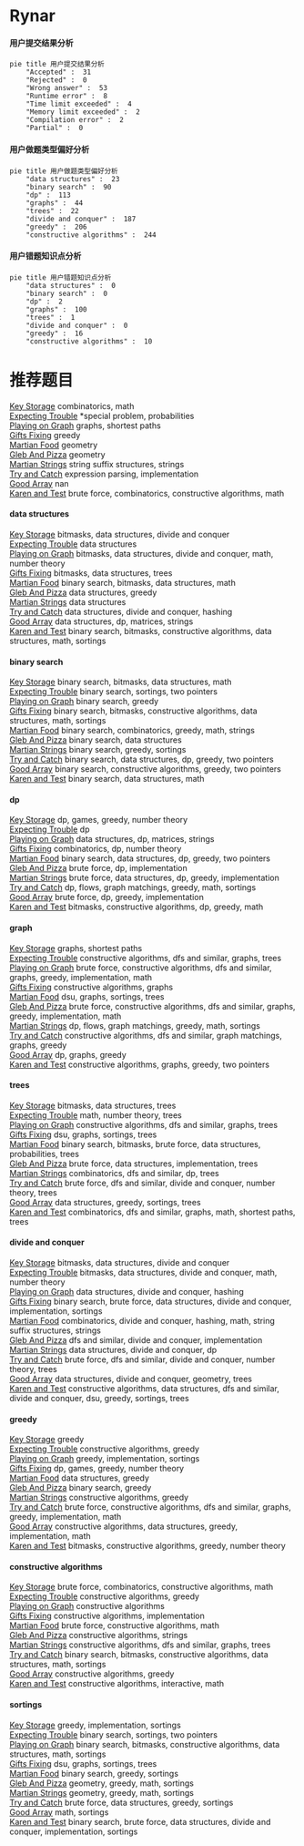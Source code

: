 # Rynar
<!-- tabs:start -->
#### **用户提交结果分析**

```mermaid
pie title 用户提交结果分析
    "Accepted" :  31
    "Rejected" :  0
    "Wrong answer" :  53
    "Runtime error" :  8
    "Time limit exceeded" :  4
    "Memory limit exceeded" :  2
    "Compilation error" :  2
    "Partial" :  0
```
#### **用户做题类型偏好分析**

```mermaid
pie title 用户做题类型偏好分析
    "data structures" :  23
    "binary search" :  90
    "dp" :  113
    "graphs" :  44
    "trees" :  22
    "divide and conquer" :  187
    "greedy" :  206
    "constructive algorithms" :  244
```
#### **用户错题知识点分析**

```mermaid
pie title 用户错题知识点分析
    "data structures" :  0
    "binary search" :  0
    "dp" :  2
    "graphs" :  100
    "trees" :  1
    "divide and conquer" :  0
    "greedy" :  16
    "constructive algorithms" :  10
```
<!-- tabs:end -->
# 推荐题目
[Key Storage](http://codeforces.com/problemset/problem/1267/K)		combinatorics,
                        math		  
[Expecting Trouble](http://codeforces.com/problemset/problem/345/A)		*special problem,
                        probabilities		  
[Playing on Graph](http://codeforces.com/problemset/problem/542/E)		graphs,
                        shortest paths		  
[Gifts Fixing](http://codeforces.com/problemset/problem/1399/B)		greedy		  
[Martian Food](http://codeforces.com/problemset/problem/77/E)		geometry		  
[Gleb And Pizza](http://codeforces.com/problemset/problem/842/B)		geometry		  
[Martian Strings](http://codeforces.com/problemset/problem/149/E)		string suffix structures,
                        strings		  
[Try and Catch](http://codeforces.com/problemset/problem/195/C)		expression parsing,
                        implementation		  
[Good Array](http://codeforces.com/problemset/problem/1077/C)		nan		  
[Karen and Test](http://codeforces.com/problemset/problem/815/B)		brute force,
                        combinatorics,
                        constructive algorithms,
                        math		  
<!-- tabs:start -->
#### **data structures**
[Key Storage](http://codeforces.com/problemset/problem/1004/F)		bitmasks,
                        data structures,
                        divide and conquer		  
[Expecting Trouble](http://codeforces.com/problemset/problem/837/G)		data structures		  
[Playing on Graph](http://codeforces.com/problemset/problem/1114/F)		bitmasks,
                        data structures,
                        divide and conquer,
                        math,
                        number theory		  
[Gifts Fixing](http://codeforces.com/problemset/problem/620/E)		bitmasks,
                        data structures,
                        trees		  
[Martian Food](http://codeforces.com/problemset/problem/241/B)		binary search,
                        bitmasks,
                        data structures,
                        math		  
[Gleb And Pizza](https://codeforces.com/contest/1447/problem/F1)		data structures,
                        greedy		  
[Martian Strings](http://codeforces.com/problemset/problem/38/G)		data structures		  
[Try and Catch](http://codeforces.com/problemset/problem/452/F)		data structures,
                        divide and conquer,
                        hashing		  
[Good Array](http://codeforces.com/problemset/problem/696/D)		data structures,
                        dp,
                        matrices,
                        strings		  
[Karen and Test](http://codeforces.com/problemset/problem/1322/B)		binary search,
                        bitmasks,
                        constructive algorithms,
                        data structures,
                        math,
                        sortings		  
#### **binary search**
[Key Storage](http://codeforces.com/problemset/problem/241/B)		binary search,
                        bitmasks,
                        data structures,
                        math		  
[Expecting Trouble](http://codeforces.com/problemset/problem/231/C)		binary search,
                        sortings,
                        two pointers		  
[Playing on Graph](http://codeforces.com/problemset/problem/1305/H)		binary search,
                        greedy		  
[Gifts Fixing](http://codeforces.com/problemset/problem/1322/B)		binary search,
                        bitmasks,
                        constructive algorithms,
                        data structures,
                        math,
                        sortings		  
[Martian Food](http://codeforces.com/problemset/problem/1301/C)		binary search,
                        combinatorics,
                        greedy,
                        math,
                        strings		  
[Gleb And Pizza](http://codeforces.com/problemset/problem/1500/E)		binary search,
                        data structures		  
[Martian Strings](http://codeforces.com/problemset/problem/1131/C)		binary search,
                        greedy,
                        sortings		  
[Try and Catch](http://codeforces.com/problemset/problem/1492/C)		binary search,
                        data structures,
                        dp,
                        greedy,
                        two pointers		  
[Good Array](http://codeforces.com/problemset/problem/1463/D)		binary search,
                        constructive algorithms,
                        greedy,
                        two pointers		  
[Karen and Test](http://codeforces.com/problemset/problem/1490/G)		binary search,
                        data structures,
                        math		  
#### **dp**
[Key Storage](http://codeforces.com/problemset/problem/279/E)		dp,
                        games,
                        greedy,
                        number theory		  
[Expecting Trouble](http://codeforces.com/problemset/problem/711/C)		dp		  
[Playing on Graph](http://codeforces.com/problemset/problem/696/D)		data structures,
                        dp,
                        matrices,
                        strings		  
[Gifts Fixing](http://codeforces.com/problemset/problem/659/G)		combinatorics,
                        dp,
                        number theory		  
[Martian Food](http://codeforces.com/problemset/problem/1492/C)		binary search,
                        data structures,
                        dp,
                        greedy,
                        two pointers		  
[Gleb And Pizza](https://codeforces.com/contest/1457/problem/C)		brute force,
                        dp,
                        implementation		  
[Martian Strings](http://codeforces.com/problemset/problem/1491/C)		brute force,
                        data structures,
                        dp,
                        greedy,
                        implementation		  
[Try and Catch](http://codeforces.com/problemset/problem/1437/C)		dp,
                        flows,
                        graph matchings,
                        greedy,
                        math,
                        sortings		  
[Good Array](http://codeforces.com/problemset/problem/1499/B)		brute force,
                        dp,
                        greedy,
                        implementation		  
[Karen and Test](http://codeforces.com/problemset/problem/1491/D)		bitmasks,
                        constructive algorithms,
                        dp,
                        greedy,
                        math		  
#### **graph**
[Key Storage](http://codeforces.com/problemset/problem/542/E)		graphs,
                        shortest paths		  
[Expecting Trouble](https://codeforces.com/contest/1341/problem/F)		constructive algorithms,
                        dfs and similar,
                        graphs,
                        trees		  
[Playing on Graph](http://codeforces.com/problemset/problem/1487/C)		brute force,
                        constructive algorithms,
                        dfs and similar,
                        graphs,
                        greedy,
                        implementation,
                        math		  
[Gifts Fixing](http://codeforces.com/problemset/problem/1019/C)		constructive algorithms,
                        graphs		  
[Martian Food](http://codeforces.com/problemset/problem/76/A)		dsu,
                        graphs,
                        sortings,
                        trees		  
[Gleb And Pizza](http://codeforces.com/problemset/problem/1487/C)		brute force,
                        constructive algorithms,
                        dfs and similar,
                        graphs,
                        greedy,
                        implementation,
                        math		  
[Martian Strings](http://codeforces.com/problemset/problem/1437/C)		dp,
                        flows,
                        graph matchings,
                        greedy,
                        math,
                        sortings		  
[Try and Catch](http://codeforces.com/problemset/problem/1470/D)		constructive algorithms,
                        dfs and similar,
                        graph matchings,
                        graphs,
                        greedy		  
[Good Array](http://codeforces.com/problemset/problem/1476/C)		dp,
                        graphs,
                        greedy		  
[Karen and Test](http://codeforces.com/problemset/problem/1304/D)		constructive algorithms,
                        graphs,
                        greedy,
                        two pointers		  
#### **trees**
[Key Storage](http://codeforces.com/problemset/problem/620/E)		bitmasks,
                        data structures,
                        trees		  
[Expecting Trouble](http://codeforces.com/problemset/problem/1210/C)		math,
                        number theory,
                        trees		  
[Playing on Graph](https://codeforces.com/contest/1341/problem/F)		constructive algorithms,
                        dfs and similar,
                        graphs,
                        trees		  
[Gifts Fixing](http://codeforces.com/problemset/problem/76/A)		dsu,
                        graphs,
                        sortings,
                        trees		  
[Martian Food](http://codeforces.com/problemset/problem/1479/D)		binary search,
                        bitmasks,
                        brute force,
                        data structures,
                        probabilities,
                        trees		  
[Gleb And Pizza](http://codeforces.com/problemset/problem/1511/C)		brute force,
                        data structures,
                        implementation,
                        trees		  
[Martian Strings](http://codeforces.com/problemset/problem/1499/F)		combinatorics,
                        dfs and similar,
                        dp,
                        trees		  
[Try and Catch](http://codeforces.com/problemset/problem/1491/E)		brute force,
                        dfs and similar,
                        divide and conquer,
                        number theory,
                        trees		  
[Good Array](http://codeforces.com/problemset/problem/1466/D)		data structures,
                        greedy,
                        sortings,
                        trees		  
[Karen and Test](http://codeforces.com/problemset/problem/1495/D)		combinatorics,
                        dfs and similar,
                        graphs,
                        math,
                        shortest paths,
                        trees		  
#### **divide and conquer**
[Key Storage](http://codeforces.com/problemset/problem/1004/F)		bitmasks,
                        data structures,
                        divide and conquer		  
[Expecting Trouble](http://codeforces.com/problemset/problem/1114/F)		bitmasks,
                        data structures,
                        divide and conquer,
                        math,
                        number theory		  
[Playing on Graph](http://codeforces.com/problemset/problem/452/F)		data structures,
                        divide and conquer,
                        hashing		  
[Gifts Fixing](http://codeforces.com/problemset/problem/1461/D)		binary search,
                        brute force,
                        data structures,
                        divide and conquer,
                        implementation,
                        sortings		  
[Martian Food](http://codeforces.com/problemset/problem/1466/G)		combinatorics,
                        divide and conquer,
                        hashing,
                        math,
                        string suffix structures,
                        strings		  
[Gleb And Pizza](http://codeforces.com/problemset/problem/1490/D)		dfs and similar,
                        divide and conquer,
                        implementation		  
[Martian Strings](https://codeforces.com/contest/1483/problem/C)		data structures,
                        divide and conquer,
                        dp		  
[Try and Catch](http://codeforces.com/problemset/problem/1491/E)		brute force,
                        dfs and similar,
                        divide and conquer,
                        number theory,
                        trees		  
[Good Array](http://codeforces.com/problemset/problem/1303/G)		data structures,
                        divide and conquer,
                        geometry,
                        trees		  
[Karen and Test](http://codeforces.com/problemset/problem/1494/D)		constructive algorithms,
                        data structures,
                        dfs and similar,
                        divide and conquer,
                        dsu,
                        greedy,
                        sortings,
                        trees		  
#### **greedy**
[Key Storage](http://codeforces.com/problemset/problem/1399/B)		greedy		  
[Expecting Trouble](http://codeforces.com/problemset/problem/1452/F)		constructive algorithms,
                        greedy		  
[Playing on Graph](http://codeforces.com/problemset/problem/709/B)		greedy,
                        implementation,
                        sortings		  
[Gifts Fixing](http://codeforces.com/problemset/problem/279/E)		dp,
                        games,
                        greedy,
                        number theory		  
[Martian Food](https://codeforces.com/contest/1447/problem/F1)		data structures,
                        greedy		  
[Gleb And Pizza](http://codeforces.com/problemset/problem/1305/H)		binary search,
                        greedy		  
[Martian Strings](http://codeforces.com/problemset/problem/578/E)		constructive algorithms,
                        greedy		  
[Try and Catch](http://codeforces.com/problemset/problem/1487/C)		brute force,
                        constructive algorithms,
                        dfs and similar,
                        graphs,
                        greedy,
                        implementation,
                        math		  
[Good Array](http://codeforces.com/problemset/problem/1430/C)		constructive algorithms,
                        data structures,
                        greedy,
                        implementation,
                        math		  
[Karen and Test](http://codeforces.com/problemset/problem/1325/D)		bitmasks,
                        constructive algorithms,
                        greedy,
                        number theory		  
#### **constructive algorithms**
[Key Storage](http://codeforces.com/problemset/problem/815/B)		brute force,
                        combinatorics,
                        constructive algorithms,
                        math		  
[Expecting Trouble](http://codeforces.com/problemset/problem/1452/F)		constructive algorithms,
                        greedy		  
[Playing on Graph](https://codeforces.com/contest/1071/problem/C)		constructive algorithms		  
[Gifts Fixing](http://codeforces.com/problemset/problem/443/A)		constructive algorithms,
                        implementation		  
[Martian Food](http://codeforces.com/problemset/problem/906/B)		brute force,
                        constructive algorithms,
                        math		  
[Gleb And Pizza](http://codeforces.com/problemset/problem/1400/A)		constructive algorithms,
                        strings		  
[Martian Strings](https://codeforces.com/contest/1341/problem/F)		constructive algorithms,
                        dfs and similar,
                        graphs,
                        trees		  
[Try and Catch](http://codeforces.com/problemset/problem/1322/B)		binary search,
                        bitmasks,
                        constructive algorithms,
                        data structures,
                        math,
                        sortings		  
[Good Array](http://codeforces.com/problemset/problem/578/E)		constructive algorithms,
                        greedy		  
[Karen and Test](http://codeforces.com/problemset/problem/679/A)		constructive algorithms,
                        interactive,
                        math		  
#### **sortings**
[Key Storage](http://codeforces.com/problemset/problem/709/B)		greedy,
                        implementation,
                        sortings		  
[Expecting Trouble](http://codeforces.com/problemset/problem/231/C)		binary search,
                        sortings,
                        two pointers		  
[Playing on Graph](http://codeforces.com/problemset/problem/1322/B)		binary search,
                        bitmasks,
                        constructive algorithms,
                        data structures,
                        math,
                        sortings		  
[Gifts Fixing](http://codeforces.com/problemset/problem/76/A)		dsu,
                        graphs,
                        sortings,
                        trees		  
[Martian Food](http://codeforces.com/problemset/problem/1131/C)		binary search,
                        greedy,
                        sortings		  
[Gleb And Pizza](https://codeforces.com/contest/1496/problem/C)		geometry,
                        greedy,
                        math,
                        sortings		  
[Martian Strings](http://codeforces.com/problemset/problem/1495/A)		geometry,
                        greedy,
                        math,
                        sortings		  
[Try and Catch](http://codeforces.com/problemset/problem/1497/A)		brute force,
                        data structures,
                        greedy,
                        sortings		  
[Good Array](http://codeforces.com/problemset/problem/1427/A)		math,
                        sortings		  
[Karen and Test](http://codeforces.com/problemset/problem/1461/D)		binary search,
                        brute force,
                        data structures,
                        divide and conquer,
                        implementation,
                        sortings		  
<!-- tabs:end -->
